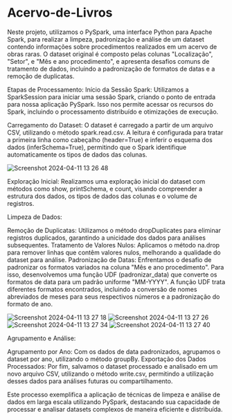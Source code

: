 # Acervo-de-Livros
Neste projeto, utilizamos o PySpark, uma interface Python para Apache Spark, para realizar a limpeza, padronização e análise de um dataset contendo informações sobre procedimentos realizados em um acervo de obras raras. O dataset original é composto pelas colunas "Localização", "Setor", e "Mês e ano procedimento", e apresenta desafios comuns de tratamento de dados, incluindo a padronização de formatos de datas e a remoção de duplicatas.

Etapas de Processamento:
Início da Sessão Spark: Utilizamos a SparkSession para iniciar uma sessão Spark, criando o ponto de entrada para nossa aplicação PySpark. Isso nos permite acessar os recursos do Spark, incluindo o processamento distribuído e otimizações de execução.

Carregamento do Dataset: O dataset é carregado a partir de um arquivo CSV, utilizando o método spark.read.csv. A leitura é configurada para tratar a primeira linha como cabeçalho (header=True) e inferir o esquema dos dados (inferSchema=True), permitindo que o Spark identifique automaticamente os tipos de dados das colunas.

![Screenshot 2024-04-11 13 26 48](https://github.com/Josue185/Acervo-de-Livros/assets/92592495/107ffdb7-0f79-433c-be04-7be66979c279)


Exploração Inicial: Realizamos uma exploração inicial do dataset com métodos como show, printSchema, e count, visando compreender a estrutura dos dados, os tipos de dados das colunas e o volume de registros.

Limpeza de Dados:

Remoção de Duplicatas: Utilizamos o método dropDuplicates para eliminar registros duplicados, garantindo a unicidade dos dados para análises subsequentes.
Tratamento de Valores Nulos: Aplicamos o método na.drop para remover linhas que contêm valores nulos, melhorando a qualidade do dataset para análise.
Padronização de Datas: Enfrentamos o desafio de padronizar os formatos variados na coluna "Mês e ano procedimento". Para isso, desenvolvemos uma função UDF (padronizar_data) que converte os formatos de data para um padrão uniforme "MM-YYYY". A função UDF trata diferentes formatos encontrados, incluindo a conversão de nomes abreviados de meses para seus respectivos números e a padronização do formato de ano.

![Screenshot 2024-04-11 13 27 18](https://github.com/Josue185/Acervo-de-Livros/assets/92592495/a86104b0-092a-4a4d-8578-3d6dce3c8e67)
![Screenshot 2024-04-11 13 27 26](https://github.com/Josue185/Acervo-de-Livros/assets/92592495/156cfd53-2ac7-4848-9511-411c220a5f09)
![Screenshot 2024-04-11 13 27 34](https://github.com/Josue185/Acervo-de-Livros/assets/92592495/0e406ee2-0f29-4ff0-86f3-c85e1e19c76d)
![Screenshot 2024-04-11 13 27 40](https://github.com/Josue185/Acervo-de-Livros/assets/92592495/09118a48-a02f-47d0-8cf2-f8fcf76cf2c5)


Agrupamento e Análise:

Agrupamento por Ano: Com os dados de data padronizados, agrupamos o dataset por ano, utilizando o método groupBy.
Exportação dos Dados Processados: Por fim, salvamos o dataset processado e analisado em um novo arquivo CSV, utilizando o método write.csv, permitindo a utilização desses dados para análises futuras ou compartilhamento.

Este processo exemplifica a aplicação de técnicas de limpeza e análise de dados em larga escala utilizando PySpark, destacando sua capacidade de processar e analisar datasets complexos de maneira eficiente e distribuída.
